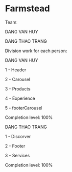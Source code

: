 # Farmstead

Team:

DANG VAN HUY

DANG THAO TRANG


Division work for each person:

DANG VAN HUY

1 - Header

2 - Carousel

3 - Products

4 - Experience

5 - footerCarousel

Completion level: 100%




<!--  -->



DANG THAO TRANG

1 - Discorver

2 - Footer

3 - Services

Completion level: 100%
